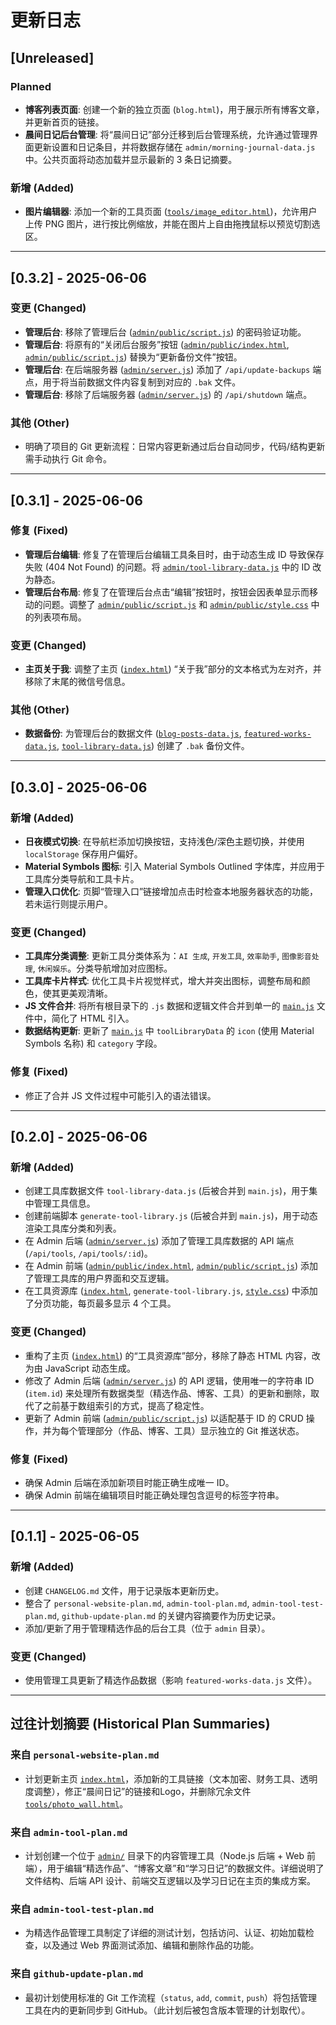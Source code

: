 # 更新日志

## [Unreleased]

### Planned
- **博客列表页面**: 创建一个新的独立页面 (`blog.html`)，用于展示所有博客文章，并更新首页的链接。
- **晨间日记后台管理**: 将“晨间日记”部分迁移到后台管理系统，允许通过管理界面更新设置和日记条目，并将数据存储在 `admin/morning-journal-data.js` 中。公共页面将动态加载并显示最新的 3 条日记摘要。

### 新增 (Added)
- **图片编辑器**: 添加一个新的工具页面 ([`tools/image_editor.html`](personal-website/tools/image_editor.html:0))，允许用户上传 PNG 图片，进行按比例缩放，并能在图片上自由拖拽鼠标以预览切割选区。

---
## [0.3.2] - 2025-06-06

### 变更 (Changed)
- **管理后台**: 移除了管理后台 ([`admin/public/script.js`](personal-website/admin/public/script.js:1)) 的密码验证功能。
- **管理后台**: 将原有的“关闭后台服务”按钮 ([`admin/public/index.html`](personal-website/admin/public/index.html:1), [`admin/public/script.js`](personal-website/admin/public/script.js:1)) 替换为“更新备份文件”按钮。
- **管理后台**: 在后端服务器 ([`admin/server.js`](personal-website/admin/server.js:1)) 添加了 `/api/update-backups` 端点，用于将当前数据文件内容复制到对应的 `.bak` 文件。
- **管理后台**: 移除了后端服务器 ([`admin/server.js`](personal-website/admin/server.js:1)) 的 `/api/shutdown` 端点。

### 其他 (Other)
- 明确了项目的 Git 更新流程：日常内容更新通过后台自动同步，代码/结构更新需手动执行 Git 命令。

---

## [0.3.1] - 2025-06-06

### 修复 (Fixed)
- **管理后台编辑**: 修复了在管理后台编辑工具条目时，由于动态生成 ID 导致保存失败 (404 Not Found) 的问题。将 [`admin/tool-library-data.js`](personal-website/admin/tool-library-data.js:1) 中的 ID 改为静态。
- **管理后台布局**: 修复了在管理后台点击“编辑”按钮时，按钮会因表单显示而移动的问题。调整了 [`admin/public/script.js`](personal-website/admin/public/script.js:1) 和 [`admin/public/style.css`](personal-website/admin/public/style.css:1) 中的列表项布局。

### 变更 (Changed)
- **主页关于我**: 调整了主页 ([`index.html`](personal-website/index.html:1)) “关于我”部分的文本格式为左对齐，并移除了末尾的微信号信息。

### 其他 (Other)
- **数据备份**: 为管理后台的数据文件 ([`blog-posts-data.js`](personal-website/admin/blog-posts-data.js:1), [`featured-works-data.js`](personal-website/admin/featured-works-data.js:1), [`tool-library-data.js`](personal-website/admin/tool-library-data.js:1)) 创建了 `.bak` 备份文件。

---

## [0.3.0] - 2025-06-06

### 新增 (Added)
- **日夜模式切换**: 在导航栏添加切换按钮，支持浅色/深色主题切换，并使用 `localStorage` 保存用户偏好。
- **Material Symbols 图标**: 引入 Material Symbols Outlined 字体库，并应用于工具库分类导航和工具卡片。
- **管理入口优化**: 页脚“管理入口”链接增加点击时检查本地服务器状态的功能，若未运行则提示用户。

### 变更 (Changed)
- **工具库分类调整**: 更新工具分类体系为：`AI 生成`, `开发工具`, `效率助手`, `图像影音处理`, `休闲娱乐`。分类导航增加对应图标。
- **工具库卡片样式**: 优化工具卡片视觉样式，增大并突出图标，调整布局和颜色，使其更美观清晰。
- **JS 文件合并**: 将所有根目录下的 `.js` 数据和逻辑文件合并到单一的 [`main.js`](personal-website/main.js:1) 文件中，简化了 HTML 引入。
- **数据结构更新**: 更新了 [`main.js`](personal-website/main.js:1) 中 `toolLibraryData` 的 `icon` (使用 Material Symbols 名称) 和 `category` 字段。

### 修复 (Fixed)
- 修正了合并 JS 文件过程中可能引入的语法错误。

---

## [0.2.0] - 2025-06-06

### 新增 (Added)
- 创建工具库数据文件 `tool-library-data.js` (后被合并到 `main.js`)，用于集中管理工具信息。
- 创建前端脚本 `generate-tool-library.js` (后被合并到 `main.js`)，用于动态渲染工具库分类和列表。
- 在 Admin 后端 ([`admin/server.js`](personal-website/admin/server.js:1)) 添加了管理工具库数据的 API 端点 (`/api/tools`, `/api/tools/:id`)。
- 在 Admin 前端 ([`admin/public/index.html`](personal-website/admin/public/index.html:1), [`admin/public/script.js`](personal-website/admin/public/script.js:1)) 添加了管理工具库的用户界面和交互逻辑。
- 在工具资源库 ([`index.html`](personal-website/index.html:1), `generate-tool-library.js`, [`style.css`](personal-website/style.css:1)) 中添加了分页功能，每页最多显示 4 个工具。

### 变更 (Changed)
- 重构了主页 ([`index.html`](personal-website/index.html:1)) 的“工具资源库”部分，移除了静态 HTML 内容，改为由 JavaScript 动态生成。
- 修改了 Admin 后端 ([`admin/server.js`](personal-website/admin/server.js:1)) 的 API 逻辑，使用唯一的字符串 ID (`item.id`) 来处理所有数据类型（精选作品、博客、工具）的更新和删除，取代了之前基于数组索引的方式，提高了稳定性。
- 更新了 Admin 前端 ([`admin/public/script.js`](personal-website/admin/public/script.js:1)) 以适配基于 ID 的 CRUD 操作，并为每个管理部分（作品、博客、工具）显示独立的 Git 推送状态。


### 修复 (Fixed)
- 确保 Admin 后端在添加新项目时能正确生成唯一 ID。
- 确保 Admin 前端在编辑项目时能正确处理包含逗号的标签字符串。

---
## [0.1.1] - 2025-06-05

### 新增 (Added)
- 创建 `CHANGELOG.md` 文件，用于记录版本更新历史。
- 整合了 `personal-website-plan.md`, `admin-tool-plan.md`, `admin-tool-test-plan.md`, `github-update-plan.md` 的关键内容摘要作为历史记录。
- 添加/更新了用于管理精选作品的后台工具（位于 `admin` 目录）。

### 变更 (Changed)
- 使用管理工具更新了精选作品数据（影响 `featured-works-data.js` 文件）。

---

## 过往计划摘要 (Historical Plan Summaries)

### 来自 `personal-website-plan.md`
- 计划更新主页 [`index.html`](personal-website/index.html:0)，添加新的工具链接（文本加密、财务工具、透明度调整），修正“晨间日记”的链接和Logo，并删除冗余文件 [`tools/photo_wall.html`](personal-website/tools/photo_wall.html:0)。

### 来自 `admin-tool-plan.md`
- 计划创建一个位于 [`admin/`](personal-website/admin/) 目录下的内容管理工具（Node.js 后端 + Web 前端），用于编辑“精选作品”、“博客文章”和“学习日记”的数据文件。详细说明了文件结构、后端 API 设计、前端交互逻辑以及学习日记在主页的集成方案。

### 来自 `admin-tool-test-plan.md`
- 为精选作品管理工具制定了详细的测试计划，包括访问、认证、初始加载检查，以及通过 Web 界面测试添加、编辑和删除作品的功能。

### 来自 `github-update-plan.md`
- 最初计划使用标准的 Git 工作流程（`status`, `add`, `commit`, `push`）将包括管理工具在内的更新同步到 GitHub。（此计划后被包含版本管理的计划取代）。